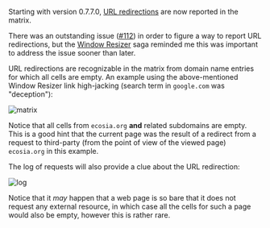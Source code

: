 Starting with version 0.7.7.0, [URL redirections](http://en.wikipedia.org/wiki/URL_redirection) are now reported in the matrix.

There was an outstanding issue ([#112](/gorhill/httpswitchboard/issues/112)) in order to figure a way to report URL redirections, but the [Window Resizer](http://chrisbalt.com/blog/2013/12/20/link-hijacking-through-chrome-extensions-and-other-security-risks.html) saga reminded me this was important to address the issue sooner than later.

URL redirections are recognizable in the matrix from domain name entries for which all cells are empty. An example using the above-mentioned Window Resizer link high-jacking (search term in `google.com` was "deception"):

![matrix](https://raw2.github.com/gorhill/httpswitchboard/3cd5eacc40de0c344494bfcc5eb62cfcfffbafa1/doc/img/redirection-example-1-matrix.png)

Notice that all cells from `ecosia.org` **and** related subdomains are empty. This is a good hint that the current page was the result of a redirect from a request to third-party (from the point of view of the viewed page) `ecosia.org` in this example.

The log of requests will also provide a clue about the URL redirection:

![log](https://raw2.github.com/gorhill/httpswitchboard/3cd5eacc40de0c344494bfcc5eb62cfcfffbafa1/doc/img/redirection-example-1-log.png)

Notice that it *may* happen that a web page is so bare that it does not request any external resource, in which case all the cells for such a page would also be empty, however this is rather rare.